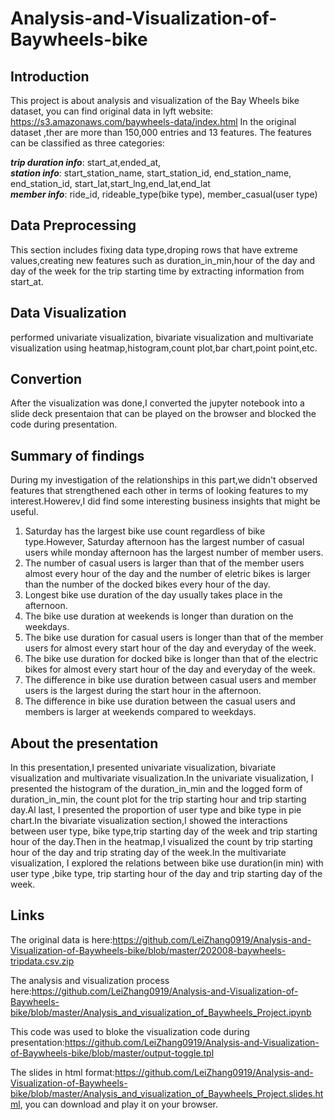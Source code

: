 # Analysis-and-Visualization-of-Baywheels-bike


## Introduction
This project is about analysis and visualization of the Bay Wheels bike dataset, you can find original data in lyft website: https://s3.amazonaws.com/baywheels-data/index.html
In the original dataset ,ther are more than 150,000 entries and 13 features.
The features can be classified as three categories:     

***trip duration info***: start_at,ended_at,  
***station info***: start_station_name, start_station_id, end_station_name, end_station_id, start_lat,start_lng,end_lat,end_lat   
***member info***: ride_id, rideable_type(bike type), member_casual(user type)

## Data Preprocessing
This section includes fixing data type,droping rows that have extreme values,creating new features such as duration_in_min,hour of the day and day of the week for the trip starting time by extracting information from start_at.

## Data Visualization
performed univariate visualization, bivariate visualization and multivariate visualization using heatmap,histogram,count plot,bar chart,point point,etc.

## Convertion

After the visualization was done,I converted the jupyter notebook into a slide deck presentaion that can be played on the browser and blocked the code during presentation.  

## Summary of findings

During my investigation of the relationships in this part,we didn't observed features that strengthened each other in terms of looking features to my interest.Howerev,I did find some interesting business insights that might be useful.
1. Saturday has the largest bike use count regardless of bike type.However, Saturday afternoon has the largest number of casual users while monday afternoon has the largest number of member users.
2. The number of casual users is larger than that of the member users almost every hour of the day and the number of eletric bikes is larger than the number of the docked bikes every  hour of the day.
3. Longest bike use duration of the day usually takes place in the afternoon.
4. The bike use duration at weekends is longer than duration on the weekdays.
5. The bike use duration for casual users is longer than that of the member users for almost every start hour of the day and everyday of the week.   
6. The bike use duration for docked bike is longer than that of the electric bikes for almost every start hour of the day and everyday of the week.
7. The difference in bike use duration between casual users and member users is the largest during the start hour in the afternoon.
8. The difference in bike use duration between the casual users and members is larger at weekends compared to weekdays.

## About the presentation

In this presentation,I presented univariate visualization, bivariate visualization and multivariate visualization.In the univariate visualization, I presented the histogram of the duration_in_min and the logged form of duration_in_min, the count plot for the trip starting hour and trip starting day.Al last, I presented the proportion of user type and bike type in pie chart.In the bivariate visualization section,I showed the interactions between user type, bike type,trip starting day of the week and trip starting hour of the day.Then in the heatmap,I visualized the count by trip starting hour of the day and trip strating day of the week.In the multivariate visualization, I explored the relations between bike use duration(in min) with user type ,bike type, trip starting hour of the day and trip starting day of the week.

## Links
The original data is here:https://github.com/LeiZhang0919/Analysis-and-Visualization-of-Baywheels-bike/blob/master/202008-baywheels-tripdata.csv.zip

The analysis and visualization process here:https://github.com/LeiZhang0919/Analysis-and-Visualization-of-Baywheels-bike/blob/master/Analysis_and_visualization_of_Baywheels_Project.ipynb    

This code was used to bloke the visualization code during presentation:https://github.com/LeiZhang0919/Analysis-and-Visualization-of-Baywheels-bike/blob/master/output-toggle.tpl

 The slides in html format:https://github.com/LeiZhang0919/Analysis-and-Visualization-of-Baywheels-bike/blob/master/Analysis_and_visualization_of_Baywheels_Project.slides.html, you can download and play it on your browser.


